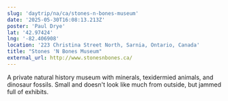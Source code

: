 ```yaml
---
slug: 'daytrip/na/ca/stones-n-bones-museum'
date: '2025-05-30T16:08:13.213Z'
poster: 'Paul Drye'
lat: '42.97424'
lng: '-82.406908'
location: '223 Christina Street North, Sarnia, Ontario, Canada'
title: "Stones 'N Bones Museum"
external_url: http://www.stonesnbones.ca/
---
```

A private natural history museum with minerals, texidermied animals, and dinosaur fossils. Small and doesn't look like much from outside, but jammed full of exhibits.
